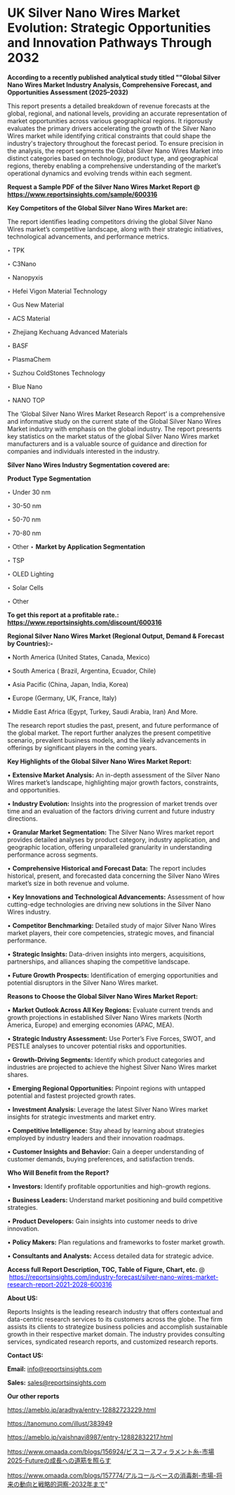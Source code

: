 # UK Silver Nano Wires Market Evolution: Strategic Opportunities and Innovation Pathways Through 2032

<strong>According to a recently published analytical study titled ""Global Silver Nano Wires Market Industry Analysis, Comprehensive Forecast, and Opportunities Assessment (2025–2032)</strong>

This report presents a detailed breakdown of revenue forecasts at the global, regional, and national levels, providing an accurate representation of market opportunities across various geographical regions. It rigorously evaluates the primary drivers accelerating the growth of the Silver Nano Wires market while identifying critical constraints that could shape the industry's trajectory throughout the forecast period. To ensure precision in the analysis, the report segments the Global Silver Nano Wires Market into distinct categories based on technology, product type, and geographical regions, thereby enabling a comprehensive understanding of the market’s operational dynamics and evolving trends within each segment.

<strong>Request a Sample PDF of the Silver Nano Wires Market Report </strong><strong>@<a href=https://www.reportsinsights.com/sample/600316 style=color:#0000ff;> https://www.reportsinsights.com/sample/600316</a></strong></font>

<strong>Key Competitors of the Global Silver Nano Wires Market are:</strong>

The report identifies leading competitors driving the global Silver Nano Wires market’s competitive landscape, along with their strategic initiatives, technological advancements, and performance metrics.

‣ TPK

‣ C3Nano

‣ Nanopyxis

‣ Hefei Vigon Material Technology

‣ Gus New Material

‣ ACS Material

‣ Zhejiang Kechuang Advanced Materials

‣ BASF

‣ PlasmaChem

‣ Suzhou ColdStones Technology

‣ Blue Nano

‣ NANO TOP

The ‘Global Silver Nano Wires Market Research Report’ is a comprehensive and informative study on the current state of the Global Silver Nano Wires Market industry with emphasis on the global industry. The report presents key statistics on the market status of the global Silver Nano Wires market manufacturers and is a valuable source of guidance and direction for companies and individuals interested in the industry.

<strong>Silver Nano Wires Industry Segmentation covered are:</strong>

<strong>Product Type Segmentation</strong>

‣ Under 30 nm

‣ 30-50 nm

‣ 50-70 nm

‣ 70-80 nm

‣ Other
‣ 
<strong>Market by Application Segmentation</strong>

‣ TSP

‣ OLED Lighting

‣ Solar Cells

‣ Other

<strong>To get this report at a profitable rate.: <a href=https://www.reportsinsights.com/discount/600316 style=color:#0000ff;>https://www.reportsinsights.com/discount/600316</a></strong></font>

<strong>Regional Silver Nano Wires Market (Regional Output, Demand &amp; Forecast by Countries):-</strong>

• North America (United States, Canada, Mexico)

• South America ( Brazil, Argentina, Ecuador, Chile)

• Asia Pacific (China, Japan, India, Korea)

• Europe (Germany, UK, France, Italy)

• Middle East Africa (Egypt, Turkey, Saudi Arabia, Iran) And More.

The research report studies the past, present, and future performance of the global market. The report further analyzes the present competitive scenario, prevalent business models, and the likely advancements in offerings by significant players in the coming years.

<strong>Key Highlights of the Global Silver Nano Wires Market Report:</strong>

• <strong>Extensive Market Analysis:</strong> An in-depth assessment of the Silver Nano Wires market’s landscape, highlighting major growth factors, constraints, and opportunities.

• <strong>Industry Evolution:</strong> Insights into the progression of market trends over time and an evaluation of the factors driving current and future industry directions.

• <strong>Granular Market Segmentation:</strong> The Silver Nano Wires market report provides detailed analyses by product category, industry application, and geographic location, offering unparalleled granularity in understanding performance across segments.

• <strong>Comprehensive Historical and Forecast Data:</strong> The report includes historical, present, and forecasted data concerning the Silver Nano Wires market’s size in both revenue and volume.

• <strong>Key Innovations and Technological Advancements:</strong> Assessment of how cutting-edge technologies are driving new solutions in the Silver Nano Wires industry.

• <strong>Competitor Benchmarking:</strong> Detailed study of major Silver Nano Wires market players, their core competencies, strategic moves, and financial performance.

• <strong>Strategic Insights:</strong> Data-driven insights into mergers, acquisitions, partnerships, and alliances shaping the competitive landscape.

• <strong>Future Growth Prospects:</strong> Identification of emerging opportunities and potential disruptors in the Silver Nano Wires market.

<strong>Reasons to Choose the Global Silver Nano Wires Market Report:</strong>

• <strong>Market Outlook Across All Key Regions:</strong> Evaluate current trends and growth projections in established Silver Nano Wires markets (North America, Europe) and emerging economies (APAC, MEA).

• <strong>Strategic Industry Assessment:</strong> Use Porter’s Five Forces, SWOT, and PESTLE analyses to uncover potential risks and opportunities.

• <strong>Growth-Driving Segments:</strong> Identify which product categories and industries are projected to achieve the highest Silver Nano Wires market shares.

• <strong>Emerging Regional Opportunities:</strong> Pinpoint regions with untapped potential and fastest projected growth rates.

• <strong>Investment Analysis:</strong> Leverage the latest Silver Nano Wires market insights for strategic investments and market entry.

• <strong>Competitive Intelligence:</strong> Stay ahead by learning about strategies employed by industry leaders and their innovation roadmaps.

• <strong>Customer Insights and Behavior:</strong> Gain a deeper understanding of customer demands, buying preferences, and satisfaction trends.

<strong>Who Will Benefit from the Report?</strong>

• <strong>Investors:</strong> Identify profitable opportunities and high-growth regions.

• <strong>Business Leaders:</strong> Understand market positioning and build competitive strategies.

• <strong>Product Developers:</strong> Gain insights into customer needs to drive innovation.

• <strong>Policy Makers:</strong> Plan regulations and frameworks to foster market growth.

• <strong>Consultants and Analysts:</strong> Access detailed data for strategic advice.
</ul>
<strong>Access full Report Description, TOC, Table of Figure, Chart, etc. </strong>@  <a href=https://reportsinsights.com/industry-forecast/silver-nano-wires-market-research-report-2021-2028-600316 style=color:#0000ff;>https://reportsinsights.com/industry-forecast/silver-nano-wires-market-research-report-2021-2028-600316</a></font>

<strong><strong>About US</strong>:</strong>

Reports Insights is the leading research industry that offers contextual and data-centric research services to its customers across the globe. The firm assists its clients to strategize business policies and accomplish sustainable growth in their respective market domain. The industry provides consulting services, syndicated research reports, and customized research reports.

<strong>Contact US:</strong>

<p class=""""><b>Email:</b> <a href=mailto:info@reportsinsights.com>info@reportsinsights.com</a></p>
<p class=""""><b>Sales:</b> <a href=mailto:sales@reportsinsights.com>sales@reportsinsights.com</a></p>

<strong>Our other reports</strong>

<a href=https://ameblo.jp/aradhya/entry-12882723229.html>https://ameblo.jp/aradhya/entry-12882723229.html</a>

<a href=https://tanomuno.com/illust/383949>https://tanomuno.com/illust/383949</a>

<a href=https://ameblo.jp/vaishnavi8987/entry-12882832217.html>https://ameblo.jp/vaishnavi8987/entry-12882832217.html</a>

<a href=https://www.omaada.com/blogs/156924/ビスコースフィラメント糸-市場2025-Futureの成長への道筋を照らす>https://www.omaada.com/blogs/156924/ビスコースフィラメント糸-市場2025-Futureの成長への道筋を照らす</a>

<a href=https://www.omaada.com/blogs/157774/アルコールベースの消毒剤-市場-将来の動向と戦略的洞察-2032年まで>https://www.omaada.com/blogs/157774/アルコールベースの消毒剤-市場-将来の動向と戦略的洞察-2032年まで</a>"
